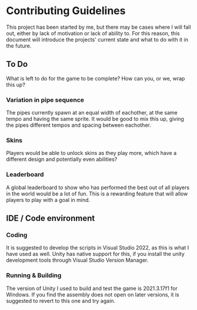 # Contributing Guidelines

This project has been started by me, but there may be cases where I will fall out, either by lack of motivation or lack of ability to. 
For this reason, this document will introduce the projects' current state and what to do with it in the future.

## To Do

What is left to do for the game to be complete? How can you, or we, wrap this up?

### Variation in pipe sequence

The pipes currently spawn at an equal width of eachother, at the same tempo and having the same sprite. 
It would be good to mix this up, giving the pipes different tempos and spacing between eachother.

### Skins

Players would be able to unlock skins as they play more, 
which have a different design and potentially even abilities?

### Leaderboard

A global leaderboard to show who has performed the best out of all players in the world would be a lot of fun. 
This is a rewarding feature that will allow players to play with a goal in mind.

## IDE / Code environment

### Coding

It is suggested to develop the scripts in Visual Studio 2022, as this is what I have used as well. 
Unity has native support for this, if you install the unity development tools through Visual Studio Version Manager.

### Running & Building

The version of Unity I used to build and test the game is 2021.3.17f1 for Windows. 
If you find the assembly does not open on later versions, it is suggested to revert to this one and try again.